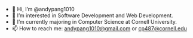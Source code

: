 - 👋 Hi, I’m @andypang1010
- 👀 I’m interested in Software Development and Web Development.
- 🌱 I’m currently majoring in Computer Science at Cornell University.
- 📫 How to reach me: andypang1010@gmail.com or cp487@cornell.edu

<!---
andypang1010/andypang1010 is a ✨ special ✨ repository because its `README.md` (this file) appears on your GitHub profile.
You can click the Preview link to take a look at your changes.
--->
